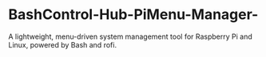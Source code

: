 # BashControl-Hub-PiMenu-Manager-
A lightweight, menu-driven system management tool for Raspberry Pi and Linux, powered by Bash and rofi.
